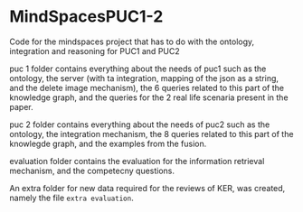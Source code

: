 # MindSpacesPUC1-2
Code for the mindspaces project that has to do with the ontology, integration and reasoning for PUC1 and PUC2


puc 1 folder contains everything about the needs of puc1 such as the ontology, the server (with ta integration, mapping of the json as a string, and the delete image mechanism), the 6 queries related to this part of the knowledge graph, and the queries for the 2 real life scenaria present in the paper.

puc 2 folder contains everything about the needs of puc2 such as the ontology, the integration mechanism, the 8 queries related to this part of the knowlegde graph, and the examples from the fusion.

evaluation folder contains the evaluation for the information retrieval mechanism, and the competecny questions.

An extra folder for new data required for the reviews of KER, was created, namely the file `extra evaluation`.
